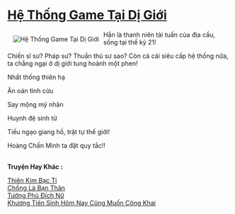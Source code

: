 <a href="https://utruyen.com/truyen/he-thong-game-tai-di-gioi/17260/" title="Hệ Thống Game Tại Dị Giới"><h1>Hệ Thống Game Tại Dị Giới</h1></a><div style="display:table"><img align="right" style="float: left; padding: 10px;" src="https://utruyen.com/images/story/200x260/he-thong-game-tai-di-gioi.jpg" alt="Hệ Thống Game Tại Dị Giới">Hắn là thanh niên tài tuấn của địa cầu, sống tại thế kỷ 21!<p></p>Chiến sĩ sư? Pháp sư? Thuần thú sư sao? Còn cả cái siêu cấp hệ thống nữa, ta chẳng ngại ở dị giới tung hoành một phen!<p></p>Nhất thống thiên hạ<p></p>Ân oán tình cừu<p></p>Say mộng mỹ nhân<p></p>Huynh đệ sinh tử<p></p>Tiếu ngạo giang hồ, trật tự thế giới!<p></p>Hoàng Chấn Minh ta đặt quy tắc!!</div><p><br><b>Truyện Hay Khác :</b></p><a href="https://utruyen.com/truyen/thien-kim-bac-ti/21160/" alt="Thiên Kim Bạc Tỉ">Thiên Kim Bạc Tỉ</a><br/><a href="https://github.com/quanluxury/ngontinhhot/tree/master/truyenhay/19026/" alt="Chồng Là Bạn Thân">Chồng Là Bạn Thân</a><br/><a href="https://github.com/quanluxury/ngontinhhot/tree/master/truyenhay/17490/" alt="Tướng Phủ Đích Nữ">Tướng Phủ Đích Nữ</a><br/><a href="https://www.flickr.com/photos/184340401@N07/48775618097/" alt="Khương Tiên Sinh Hôm Nay Cũng Muốn Công Khai">Khương Tiên Sinh Hôm Nay Cũng Muốn Công Khai</a><br/>